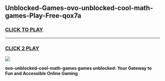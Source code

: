 
## Unblocked-Games-ovo-unblocked-cool-math-games-Play-Free-qox7a
<h3>
<a href="https://premium76.site?title=ovo-unblocked-cool-math-games&ref=20A">CLICK TO PLAY</a></h3>
<hr>

<h3>
<a href="https://premium76.site?title=ovo-unblocked-cool-math-games&ref=20A">CLICK 2 PLAY</a>
  
</h3>

<a href="https://premium76.site?title=ovo-unblocked-cool-math-games&ref=20A"><img src="https://clearcache.store/games.png"></a>


**ovo-unblocked-cool-math-games games unblocked: Your Gateway to Fun and Accessible Online Gaming**

